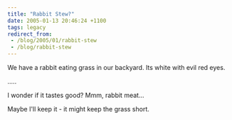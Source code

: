 ```yaml
---
title: "Rabbit Stew?"
date: 2005-01-13 20:46:24 +1100
tags: legacy
redirect_from:
 - /blog/2005/01/rabbit-stew
 - /blog/rabbit-stew
---
```


We have a rabbit eating grass in our backyard. Its white with evil red eyes.



.....



I wonder if it tastes good? Mmm, rabbit meat...





Maybe I'll keep it - it might keep the grass short.

